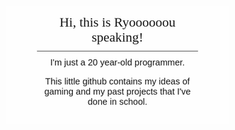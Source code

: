 <div class = "outerBackground">
 <div class = "innerBackground">
  <div class = "chooses">
   Hi, this is Ryoooooou speaking!
  </div>
  <hr />
  <div  class = "smallerFont">
   I'm just a 20 year-old programmer. 
   
   This little github contains my ideas of gaming and my past projects that I've done in school. 
  </div>
 </div>
</div>

<!--
# Program Introductions

- 1st Year of University
  - Little Yellow - The final project with genetic algorithm of class Program Designing

- 2nd Year of University
  - Karel - A little sokoban-like game written in java

- Other Little Ideas 
  - Cube - A Unity puzzle game (Developing)
-->







<style>

.outerBackground {
    background-color: rgba(255,255,255,0.3);
    display: flex; /* Use flexbox for centering */
    align-items: center; /* Center vertically */
    justify-content: center; /* Center horizontally */
    box-sizing: border-box; /* Include padding and border in element's total width and height */
    padding: 20px; /* Optional: add padding around the content */
}
.innerBackground {
    width: calc(100% - 100px);
}
.smallerFont{
	font-family: Avant Garde,Avantgarde,Century Gothic,CenturyGothic,AppleGothic,sans-serif; 
    text-align: center;
	font-size: 20px;
}
.chooses{
  	font-family: Copperplate,Copperplate Gothic Light,fantasy; 
    text-align: center;
	font-size: 30px;
}
</style>